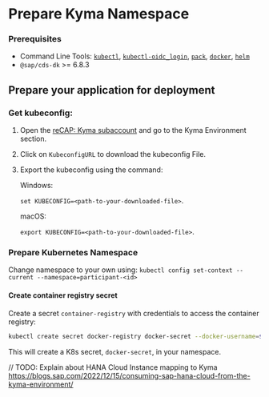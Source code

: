 # Prepare Kyma Namespace

### Prerequisites

- Command Line Tools: [`kubectl`](https://kubernetes.io/de/docs/tasks/tools/install-kubectl/), [`kubectl-oidc_login`](https://github.com/int128/kubelogin#setup), [`pack`](https://buildpacks.io/docs/tools/pack/), [`docker`](https://docs.docker.com/get-docker/), [`helm`](https://helm.sh/docs/intro/install/)
- `@sap/cds-dk` >= 6.8.3

## Prepare your application for deployment

### Get kubeconfig:


1. Open the [reCAP: Kyma subaccount](https://canary.cockpit.btp.int.sap/cockpit/#/globalaccount/6a8e3c4e-77ea-482c-b37b-4ce687a8bfe0/subaccount/0eef947e-8e50-4ffa-9676-51ae4db1976d/subaccountoverview) and go to the Kyma Environment section.
2. Click on `KubeconfigURL` to download the kubeconfig File.
3. Export the kubeconfig using the command:

    Windows:

    `set KUBECONFIG=<path-to-your-downloaded-file>`.

    macOS:

    `export KUBECONFIG=<path-to-your-downloaded-file>`.

### Prepare Kubernetes Namespace

Change namespace to your own using: `kubectl config set-context --current --namespace=participant-<id>`

#### Create container registry secret


Create a secret `container-registry` with credentials to access the container registry:

```bash
kubectl create secret docker-registry docker-secret --docker-username=$USERNAME --docker-password=$API_KEY --docker-server=$YOUR_CONTAINER_REGISTRY 
```

This will create a K8s secret, `docker-secret`, in your namespace.


// TODO: Explain about HANA Cloud Instance mapping to Kyma https://blogs.sap.com/2022/12/15/consuming-sap-hana-cloud-from-the-kyma-environment/